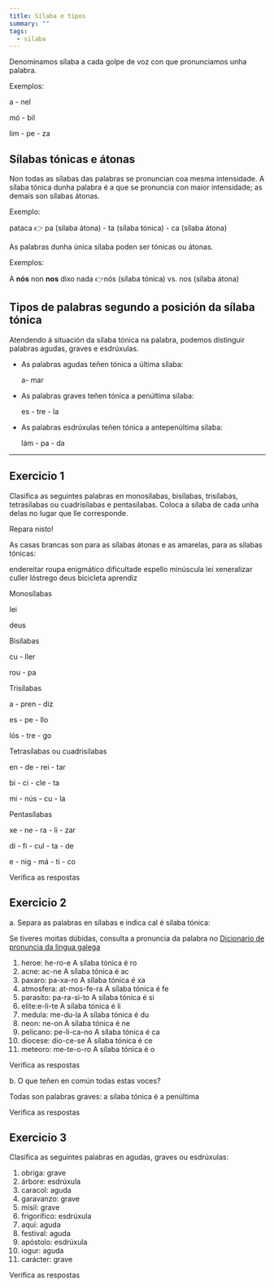 ```yaml
---
title: Sílaba e tipos
summary: ""
tags:
  - silaba
---
```

Denominamos sílaba a cada golpe de voz con que pronunciamos unha palabra.

Exemplos:

<e-answer size=3 readonly>a</e-answer> - <e-answer size=3 highlight readonly>nel</e-answer>

<e-answer size=3 highlight readonly>mó</e-answer> - <e-answer size=3 readonly>bil</e-answer>

<e-answer size=3 readonly>lim</e-answer> - <e-answer size=3 highlight readonly>pe</e-answer> - <e-answer size=3 readonly>za</e-answer>

## Sílabas tónicas e átonas

Non todas as sílabas das palabras se pronuncian coa mesma intensidade. A sílaba
tónica dunha palabra é a que se pronuncia con maior intensidade; as demais son
sílabas átonas.

Exemplo:

pataca 👉 <e-answer size=3 readonly>pa</e-answer> (sílaba átona) - <e-answer size=3 highlight readonly>ta</e-answer> (sílaba tónica) - <e-answer size=3 readonly>ca</e-answer> (sílaba átona)

As palabras dunha única sílaba poden ser tónicas ou átonas.

Exemplos:

A **nós** non **nos** dixo nada 👉<e-answer size=3 highlight readonly>nós</e-answer> (sílaba tónica) vs. <e-answer size=3 readonly>nos</e-answer> (sílaba átona)

## Tipos de palabras segundo a posición da sílaba tónica

Atendendo á situación da sílaba tónica na palabra, podemos distinguir palabras
agudas, graves e esdrúxulas.

* As palabras agudas teñen tónica a última sílaba: 

  <e-answer size=3 readonly>a</e-answer>- <e-answer size=3 highlight readonly>mar</e-answer>
* As palabras graves teñen tónica a penúltima sílaba:

  <e-answer size=3 readonly>es</e-answer> - <e-answer size=3 highlight readonly>tre</e-answer> - <e-answer size=3 readonly>la</e-answer>
* As palabras esdrúxulas teñen tónica a antepenúltima sílaba: 

  <e-answer size=3 highlight readonly>lám</e-answer> - <e-answer size=3 readonly>pa</e-answer> - <e-answer size=3 readonly>da</e-answer>

- - -

## Exercicio 1

Clasifica as seguintes palabras en monosílabas, bisílabas, trisílabas, tetrasílabas ou cuadrisílabas e pentasílabas. Coloca a sílaba de cada unha delas no lugar que lle corresponde.

Repara nisto!

As casas brancas son para as sílabas átonas e as amarelas, para as sílabas tónicas:

<e-layout>
<e-tag color=1>endereitar</e-tag>
<e-tag color=1>roupa</e-tag>
<e-tag color=1>enigmático</e-tag>
<e-tag color=1>dificultade</e-tag>
<e-tag color=1>espello</e-tag>
<e-tag color=1>minúscula</e-tag>
<e-tag color=1>lei</e-tag>
<e-tag color=1>xeneralizar</e-tag>
<e-tag color=1>culler</e-tag>
<e-tag color=1>lóstrego</e-tag>
<e-tag color=1>deus</e-tag>
<e-tag color=1>bicicleta</e-tag>
<e-tag color=1>aprendiz</e-tag>
</e-layout>

Monosílabas

<e-answer size=3 highlight readonly>lei</e-answer>

<e-answer size=3 highlight>deus</e-answer>

Bisílabas

<e-answer size=3>cu</e-answer> - <e-answer size=3 highlight>ller</e-answer>

<e-answer size=3 highlight>rou</e-answer> - <e-answer size=3>pa</e-answer>

Trisílabas

<e-answer size=3>a</e-answer> - <e-answer size=3>pren</e-answer> - <e-answer size=3 highlight>diz</e-answer>

<e-answer size=3>es</e-answer> - <e-answer size=3 highlight>pe</e-answer> - <e-answer size=3>llo</e-answer>

<e-answer size=3 highlight>lós</e-answer> - <e-answer size=3>tre</e-answer> - <e-answer size=3>go</e-answer>

Tetrasílabas ou cuadrisílabas

<e-answer size=3>en</e-answer> - <e-answer size=3>de</e-answer> - <e-answer size=3>rei</e-answer> - <e-answer size=3 highlight>tar</e-answer>

<e-answer size=3>bi</e-answer> - <e-answer size=3>ci</e-answer> - <e-answer size=3 highlight>cle</e-answer> - <e-answer size=3>ta</e-answer>

<e-answer size=3>mi</e-answer> - <e-answer size=3 highlight>nús</e-answer> - <e-answer size=3>cu</e-answer> - <e-answer size=3>la</e-answer>

Pentasílabas

<e-answer size=3>xe</e-answer> - <e-answer size=3>ne</e-answer> - <e-answer size=3>ra</e-answer> - <e-answer size=3>li</e-answer> - <e-answer size=3 highlight>zar</e-answer>

<e-answer size=3>di</e-answer> - <e-answer size=3>fi</e-answer> - <e-answer size=3>cul</e-answer> - <e-answer size=3 highlight>ta</e-answer> - <e-answer size=3>de</e-answer>

<e-answer size=3>e</e-answer> - <e-answer size=3>nig</e-answer> - <e-answer size=3 highlight>má</e-answer> - <e-answer size=3>ti</e-answer> - <e-answer size=3>co</e-answer>

<e-validate>Verifica as respostas</e-validate>

## Exercicio 2

a. Separa as palabras en sílabas e indica cal é sílaba tónica:

Se tiveres moitas dúbidas, consulta a pronuncia da palabra no [Dicionario de pronuncia da lingua galega](https://ilg.usc.es/pronuncia/)

1. heroe: <e-answer readonly>he-ro-e</e-answer> A sílaba tónica é <e-answer readonly>ro</e-answer>
2. acne: <e-answer>ac-ne</e-answer> A sílaba tónica é <e-answer>ac</e-answer>
3. paxaro: <e-answer>pa-xa-ro</e-answer> A sílaba tónica é <e-answer>xa</e-answer>
4. atmosfera: <e-answer>at-mos-fe-ra</e-answer> A sílaba tónica é <e-answer>fe</e-answer>
5. parasito: <e-answer>pa-ra-si-to</e-answer> A sílaba tónica é <e-answer>si</e-answer>
6. elite:<e-answer>e-li-te</e-answer> A sílaba tónica é <e-answer>li</e-answer>
7. medula: <e-answer>me-du-la</e-answer> A sílaba tónica é <e-answer>du</e-answer>
8. neon: <e-answer>ne-on</e-answer> A sílaba tónica é <e-answer>ne</e-answer>
9. pelicano: <e-answer>pe-li-ca-no</e-answer> A sílaba tónica é <e-answer>ca</e-answer>
10. diocese: <e-answer>dio-ce-se</e-answer> A sílaba tónica é <e-answer>ce</e-answer>
11. meteoro: <e-answer>me-te-o-ro</e-answer> A sílaba tónica é <e-answer>o</e-answer>

<e-validate>Verifica as respostas</e-validate>

b. O que teñen en común todas estas voces?

Todas son palabras <e-answer>graves</e-answer>: a sílaba tónica é a <e-answer>penúltima</e-answer>

<e-validate>Verifica as respostas</e-validate>

## Exercicio 3

Clasifica as seguintes palabras en agudas, graves ou esdrúxulas:

1. obriga: <e-answer readonly>grave</e-answer>
2. árbore: <e-answer> esdrúxula </e-answer>
3. caracol: <e-answer> aguda </e-answer>
4. garavanzo: <e-answer> grave </e-answer>
5. mísil: <e-answer> grave </e-answer>
6. frigorífico: <e-answer> esdrúxula </e-answer>
7. aquí: <e-answer> aguda </e-answer>
8. festival: <e-answer> aguda </e-answer>
9. apóstolo: <e-answer> esdrúxula </e-answer>
10. iogur: <e-answer> aguda </e-answer>
11. carácter: <e-answer> grave </e-answer>

<e-validate>Verifica as respostas</e-validate>
